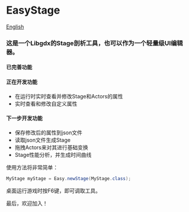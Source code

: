 # EasyStage
[English](https://github.com/AyoCrazy/EasyStage/blob/master/README_EN.md)
### 这是一个Libgdx的Stage剖析工具，也可以作为一个轻量级UI编辑器。
#### 已完善功能

#### 正在开发功能
* 在运行时实时查看并修改Stage和Actors的属性
* 实时查看和修改自定义属性

#### 下一步开发功能
* 保存修改后的属性到json文件
* 读取json文件生成Stage
* 拖拽Actors来对其进行基础变换
* Stage性能分析，并生成时间曲线


使用方法将非常简单：
``` java
MyStage myStage = Easy.newStage(MyStage.class);
```
桌面运行游戏时按F6键，即可调取工具。



最后，欢迎加入！
